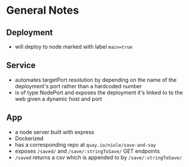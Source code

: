 # General Notes

## Deployment

* will deploy to node marked with label `main=true`

## Service

* automates targetPort resolution by depending on the name of
the deployment's port rather than a hardcoded number
* is of type NodePort and exposes the deployment it's linked to
  to the web given a dynamic host and port

## App

* a node server built with express
* Dockerized
* has a corresponding repo at `quay.io/niole/save-and-say`
* exposes `/saved/` and `/save/:stringToSave/` GET endpoints
* `/saved` returns a csv which is appended to by
  `/save/:stringToSave/`
